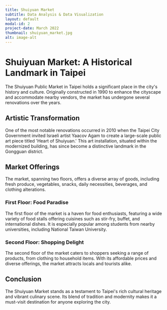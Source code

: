 ```yaml
---
title: Shuiyuan Market
subtitle: Data Analysis & Data Visualization
layout: default
modal-id: 2
project-date: March 2022
thumbnail: shuiyuan_market.jpg
alt: image-alt
---
```

# Shuiyuan Market: A Historical Landmark in Taipei

The Shuiyuan Public Market in Taipei holds a significant place in the city's history and culture. Originally constructed in 1990 to enhance the cityscape and accommodate nearby vendors, the market has undergone several renovations over the years. 

## Artistic Transformation

One of the most notable renovations occurred in 2010 when the Taipei City Government invited Israeli artist Yaacov Agam to create a large-scale public art piece titled 'Heart of Shuiyuan.' This art installation, situated within the modernized building, has since become a distinctive landmark in the Gongguan district.

## Market Offerings

The market, spanning two floors, offers a diverse array of goods, including fresh produce, vegetables, snacks, daily necessities, beverages, and clothing alterations. 

### First Floor: Food Paradise

The first floor of the market is a haven for food enthusiasts, featuring a wide variety of food stalls offering cuisines such as stir-fry, buffet, and international dishes. It is especially popular among students from nearby universities, including National Taiwan University.

### Second Floor: Shopping Delight

The second floor of the market caters to shoppers seeking a range of products, from clothing to household items. With its affordable prices and diverse offerings, the market attracts locals and tourists alike.

## Conclusion

The Shuiyuan Market stands as a testament to Taipei's rich cultural heritage and vibrant culinary scene. Its blend of tradition and modernity makes it a must-visit destination for anyone exploring the city.